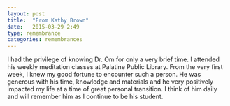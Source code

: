 ```yaml
---
layout: post
title:  "From Kathy Brown"
date:   2015-03-29 2:49
type: remembrance
categories: remembrances
---
```


I had the privilege of knowing Dr. Om for only a very brief time.  I attended his weekly meditation classes at Palatine Public Library. From the very first week, I knew my good fortune to encounter such a person.  He was generous with his time, knowledge and materials and he very positively impacted my life at a time of great personal transition.  I think of him daily and will remember him as I continue to be his student.  
